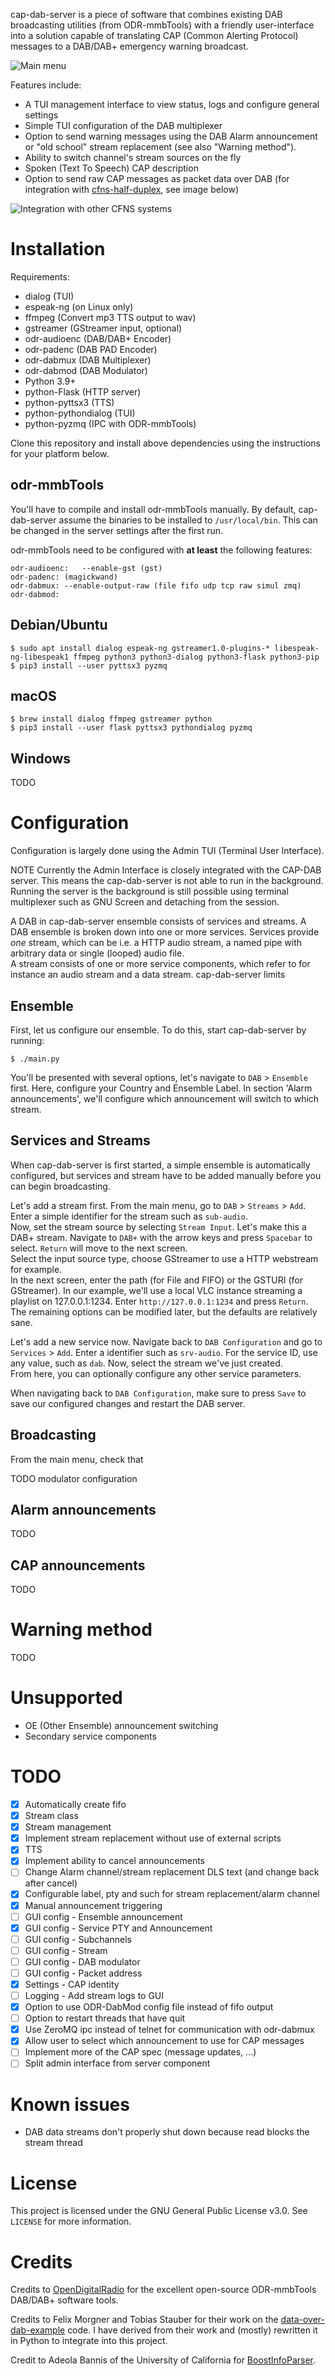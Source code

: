 cap-dab-server is a piece of software that combines existing DAB broadcasting
utilities (from ODR-mmbTools) with a friendly user-interface into a solution
capable of translating CAP (Common Alerting Protocol) messages to a DAB/DAB+
emergency warning broadcast.

![Main menu](main_menu.png)

Features include:
- A TUI management interface to view status, logs and configure general settings
- Simple TUI configuration of the DAB multiplexer
- Option to send warning messages using the DAB Alarm announcement or "old
  school" stream replacement (see also "Warning method").
- Ability to switch channel's stream sources on the fly
- Spoken (Text To Speech) CAP description
- Option to send raw CAP messages as packet data over DAB (for integration with
  [cfns-half-duplex](https://github.com/PoCDAB/cfns-half-duplex), see image
  below)

![Integration with other CFNS systems](integration.png)

# Installation
Requirements:
- dialog (TUI)
- espeak-ng (on Linux only)
- ffmpeg (Convert mp3 TTS output to wav)
- gstreamer (GStreamer input, optional)
- odr-audioenc (DAB/DAB+ Encoder)
- odr-padenc (DAB PAD Encoder)
- odr-dabmux (DAB Multiplexer)
- odr-dabmod (DAB Modulator)
- Python 3.9+
- python-Flask (HTTP server)
- python-pyttsx3 (TTS)
- python-pythondialog (TUI)
- python-pyzmq (IPC with ODR-mmbTools)

Clone this repository and install above dependencies using the instructions for
your platform below.

## odr-mmbTools
You'll have to compile and install odr-mmbTools manually. By default,
cap-dab-server assume the binaries to be installed to `/usr/local/bin`. This can
be changed in the server settings after the first run.

odr-mmbTools need to be configured with __at least__ the following features:

```
odr-audioenc:	--enable-gst (gst)
odr-padenc:	(magickwand)
odr-dabmux:	--enable-output-raw (file fifo udp tcp raw simul zmq)
odr-dabmod:	
```

## Debian/Ubuntu
```
$ sudo apt install dialog espeak-ng gstreamer1.0-plugins-* libespeak-ng-libespeak1 ffmpeg python3 python3-dialog python3-flask python3-pip
$ pip3 install --user pyttsx3 pyzmq
```

## macOS
```
$ brew install dialog ffmpeg gstreamer python
$ pip3 install --user flask pyttsx3 pythondialog pyzmq
```

## Windows
TODO

# Configuration
Configuration is largely done using the Admin TUI (Terminal User Interface).

NOTE Currently the Admin Interface is closely integrated with the CAP-DAB server.
This means the cap-dab-server is not able to run in the background. Running the
server is the background is still possible using terminal
multiplexer such as GNU Screen and detaching from the session.

A DAB in cap-dab-server ensemble consists of services and streams. A DAB
ensemble is broken down into one or more services. Services provide _one_
stream, which can be i.e. a HTTP audio stream, a named pipe with arbitrary data
or single (looped) audio file.  
A stream consists of one or more service components, which refer to for instance
an audio stream and a data stream. cap-dab-server limits

## Ensemble
First, let us configure our ensemble. To do this, start cap-dab-server by
running:
```
$ ./main.py
```

You'll be presented with several options, let's navigate to `DAB` > `Ensemble`
first. Here, configure your Country and Ensemble Label.
In section 'Alarm announcements', we'll configure which announcement will switch
to which stream.

## Services and Streams
When cap-dab-server is first started, a simple ensemble is automatically
configured, but services and stream have to be added manually before you can
begin broadcasting.

Let's add a stream first. From the main menu, go to `DAB` > `Streams` > `Add`.
Enter a simple identifier for the stream such as `sub-audio`.  
Now, set the stream source by selecting `Stream Input`. Let's make this a DAB+
stream. Navigate to `DAB+` with the arrow keys and press `Spacebar` to select.
`Return` will move to the next screen.  
Select the input source type, choose GStreamer to use a HTTP webstream for
example.  
In the next screen, enter the path (for File and FIFO) or the GSTURI (for
GStreamer). In our example, we'll use a local VLC instance streaming a playlist
on 127.0.0.1:1234. Enter `http://127.0.0.1:1234` and press `Return`.  
The remaining options can be modified later, but the defaults are relatively
sane.  
  
  
Let's add a new service now. Navigate back to `DAB Configuration` and go to
`Services` > `Add`. Enter a identifier such as `srv-audio`. For the service ID,
use any value, such as `dab`. Now, select the stream we've just created.  
From here, you can optionally configure any other service parameters.

When navigating back to `DAB Configuration`, make sure to press `Save` to save
our configured changes and restart the DAB server.

## Broadcasting
From the main menu, check that

TODO modulator configuration

## Alarm announcements
TODO

## CAP announcements
TODO

# Warning method
TODO

# Unsupported
- OE (Other Ensemble) announcement switching
- Secondary service components

# TODO
- [x] Automatically create fifo
- [x] Stream class
- [x] Stream management
- [x] Implement stream replacement without use of external scripts
- [x] TTS
- [x] Implement ability to cancel announcements
- [ ] Change Alarm channel/stream replacement DLS text (and change back after cancel)
- [x] Configurable label, pty and such for stream replacement/alarm channel
- [x] Manual announcement triggering
- [ ] GUI config - Ensemble announcement
- [x] GUI config - Service PTY and Announcement
- [ ] GUI config - Subchannels
- [ ] GUI config - Stream
- [ ] GUI config - DAB modulator
- [ ] GUI config - Packet address
- [x] Settings - CAP identity
- [ ] Logging - Add stream logs to GUI
- [x] Option to use ODR-DabMod config file instead of fifo output
- [ ] Option to restart threads that have quit
- [x] Use ZeroMQ ipc instead of telnet for communication with odr-dabmux
- [x] Allow user to select which announcement to use for CAP messages
- [ ] Implement more of the CAP spec (message updates, ...)
- [ ] Split admin interface from server component

# Known issues
- DAB data streams don't properly shut down because read blocks the stream thread

# License
This project is licensed under the GNU General Public License v3.0. See
`LICENSE` for more information.

# Credits
Credits to [OpenDigitalRadio](http://www.opendigitalradio.org/) for the
excellent open-source ODR-mmbTools DAB/DAB+ software tools.

Credits to Felix Morgner and Tobias Stauber for their work on the
[data-over-dab-example](https://github.com/Opendigitalradio/data-over-dab-example)
code. I have derived from their work and (mostly) rewritten it in Python to
integrate into this project.

Credit to Adeola Bannis of the University of California for [BoostInfoParser](https://gist.github.com/thecodemaiden/dc4e4e4a54eaa5f0be84).
